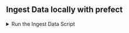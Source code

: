 ## Ingest Data locally with prefect

<details><summary>Run the Ingest Data Script</summary>

1. Copy the ingest_data.py from [here](../1.setup_infrastructure/4.dockerize-ingestion-script/ingest_data.py)

2. Install miniconda to access conda from [here](https://conda.io/projects/conda/en/latest/user-guide/install/index.html)

3. Create a new conda environment
   ```shell
   conda create -n dtc_yellow_taxi python=3.11
   ```
   ```shell
   conda deactivate
   ```
   ```shell
   conda activate dtc_yellow_taxi
   ```

4. Install dependencies from requirements.txt
   ```shell
   pip install -r requirements.txt
   ``` 

5. Open a new terminal and run dcoker-compose up for firing up postgres and pgadmin from "/1.setup_infrastructure/5_6.running-postgres-pgadmin-with-docker-compose_sql-refresher"

<details>
  <summary>Run the script locally</summary>

  * Run the script locally first using the below-mentioned command:
    ```shell
    URL="https://github.com/DataTalksClub/nyc-tlc-data/releases/download/yellow/yellow_tripdata_2021-01.csv.gz"

    python3 ingest_data.py\
        --user=root\
        --password=root\
        --host=localhost\
        --port=5432\
        --database=ny_taxi\
        --table_name=yellow_taxi_trips\
        --url=${URL}

    ```

1. Create flows and tasks to break down Extract, Transfer, and Load part of the whole script as mentioned in this [file](ingest_data.py)
2. Create a sql alchemy block after running prefect orion start to store the parameters to connect with sql alchemy
   1. Use [this](https://github.com/padilha/de-zoomcamp/tree/master/week2) link for more details

</details>

</details>